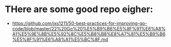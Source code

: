 # THere are some good repo eigher:

- https://github.com/jxs1211/50-best-practices-for-improving-go-code/blob/master/22%20Go%20%E5%B9%B6%E5%8F%91%E6%A8%A1%E5%9E%8B%E5%92%8C%E5%B8%B8%E8%A7%81%E5%B9%B6%E5%8F%91%E6%A8%A1%E5%BC%8F.md